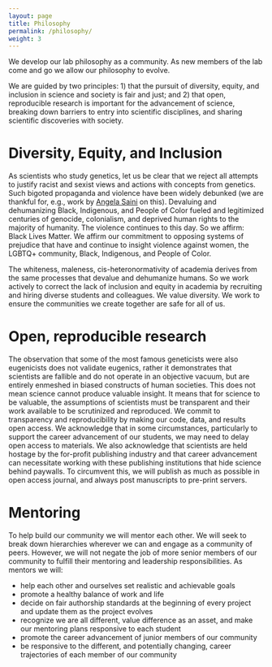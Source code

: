 ```yaml
---
layout: page
title: Philosophy
permalink: /philosophy/
weight: 3
---
```


We develop our lab philosophy as a community.  As new members of the lab come and go we allow our philosophy to evolve.

We are guided by two principles: 1) that the pursuit of diversity, equity, and inclusion in science and society is fair and just; and 2) that open, reproducible research is important for the advancement of science, breaking down barriers to entry into scientific disciplines, and sharing scientific discoveries with society.

# Diversity, Equity, and Inclusion

As scientists who study genetics, let us be clear that we reject all attempts to justify racist and sexist views and actions with concepts from genetics. Such bigoted propaganda and violence have been widely debunked (we are thankful for, e.g., work by [Angela Saini](https://www.angelasaini.co.uk/) on this). Devaluing and dehumanizing Black, Indigenous, and People of Color fueled and legitimized centuries of genocide, colonialism, and deprived human rights to the majority of humanity. The violence continues to this day. So we affirm: Black Lives Matter. We affirm our commitment to opposing systems of prejudice that have and continue to insight violence against women, the LGBTQ+ community,  Black, Indigenous, and People of Color.

The whiteness, maleness, cis-heteronormativity of academia derives from the same processes that devalue and dehumanize humans. So we work actively to correct the lack of inclusion and equity in academia by recruiting and hiring diverse students and colleagues. We value diversity. We work to ensure the communities we create together are safe for all of us.

# Open, reproducible research

The observation that some of the most famous geneticists were also eugenicists does not validate eugenics, rather it demonstrates that scientists are fallible and do not operate in an objective vacuum, but are entirely enmeshed in biased constructs of human societies. This does not mean science cannot produce valuable insight. It means that for science to be valuable, the assumptions of scientists must be transparent and their work available to be scrutinized and reproduced. We commit to transparency and reproducibility by making our code, data, and results open access. We acknowledge that in some circumstances, particularly to support the career advancement of our students, we may need to delay open access to materials. We also acknowledge that scientists are held hostage by the for-profit publishing industry and that career advancement can necessitate working with these publishing institutions that hide science behind paywalls. To circumvent this, we will publish as much as possible in open access journal, and always post manuscripts to pre-print servers.

# Mentoring

To help build our community we will mentor each other. We will seek to break down hierarchies wherever we can and engage as a community of peers. However, we will not negate the job of more senior members of our community to fulfill their mentoring and leadership responsibilities. As mentors we will:

- help each other and ourselves set realistic and achievable goals
- promote a healthy balance of work and life
- decide on fair authorship standards at the beginning of every project and update them as the project evolves
- recognize we are all different, value difference as an asset, and make our mentoring plans responsive to each student
- promote the career advancement of junior members of our community
- be responsive to the different, and potentially changing, career trajectories of each member of our community
